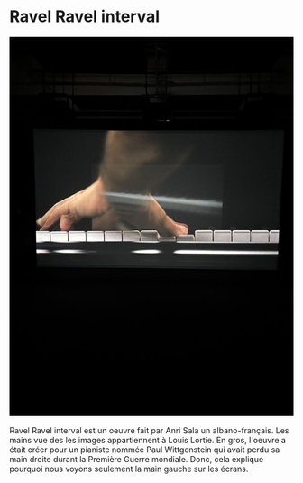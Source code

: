 # Ravel Ravel interval #

![Image](media/oeuvre_vue_face.jpg) 

Ravel Ravel interval est un oeuvre fait par Anri Sala un albano-français. Les mains vue des les images appartiennent à Louis Lortie. En gros, l'oeuvre a était créer pour un pianiste nommée Paul Wittgenstein qui avait perdu sa main droite durant la Première Guerre mondiale. Donc, cela explique pourquoi nous voyons seulement la main gauche sur les écrans.
